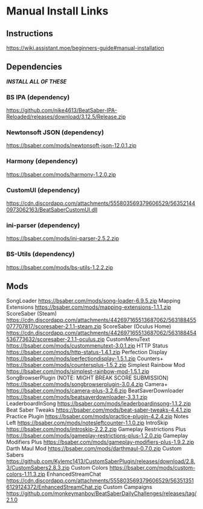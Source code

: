 <!-- TITLE: Manual Install Links -->
<!-- SUBTITLE: Links to install mods manually for Beat Saber v0.13.2 -->

# Manual Install Links

## Instructions
https://wiki.assistant.moe/beginners-guide#manual-installation
 
## Dependencies 
***INSTALL ALL OF THESE***

### BS IPA (dependency)
https://github.com/nike4613/BeatSaber-IPA-Reloaded/releases/download/3.12.5/Release.zip
### Newtonsoft JSON (dependency)
https://bsaber.com/mods/newtonsoft-json-12.0.1.zip
### Harmony (dependency)
https://bsaber.com/mods/harmony-1.2.0.zip
### CustomUI (dependency)
https://cdn.discordapp.com/attachments/555803569379606529/563521440973062163/BeatSaberCustomUI.dll
### ini-parser (dependency)
https://bsaber.com/mods/ini-parser-2.5.2.zip
### BS-Utils (dependency)
https://bsaber.com/mods/bs-utils-1.2.2.zip
 
## Mods
SongLoader
https://bsaber.com/mods/song-loader-6.9.5.zip
Mapping Extensions
https://bsaber.com/mods/mapping-extensions-1.1.1.zip
ScoreSaber (Steam)
https://cdn.discordapp.com/attachments/442697165513687062/563188455077707817/scoresaber-2.1.1-steam.zip
ScoreSaber (Oculus Home)
https://cdn.discordapp.com/attachments/442697165513687062/563188454536773632/scoresaber-2.1.1-oculus.zip
CustomMenuText
https://bsaber.com/mods/custommenutext-3.0.1.zip
HTTP Status
https://bsaber.com/mods/http-status-1.4.1.zip
Perfection Display
https://bsaber.com/mods/perfectiondisplay-1.5.1.zip
Counters+
https://bsaber.com/mods/countersplus-1.5.2.zip
Simplest Rainbow Mod
https://bsaber.com/mods/simplest-rainbow-mod-1.5.1.zip
SongBrowserPlugin (NOTE: MIGHT BREAK SCORE SUBMISSION)
https://bsaber.com/mods/songbrowserplugin-3.0.4.zip
Camera+
https://bsaber.com/mods/camera-plus-3.2.6.zip
BeatSaverDownloader
https://bsaber.com/mods/beatsaverdownloader-3.3.1.zip
LeaderboardInSong
https://bsaber.com/mods/leaderboardinsong-1.1.2.zip
Beat Saber Tweaks
https://bsaber.com/mods/beat-saber-tweaks-4.4.1.zip
Practice Plugin
https://bsaber.com/mods/practice-plugin-4.2.4.zip
Notes Left
https://bsaber.com/mods/notesleftcounter-1.1.0.zip
IntroSkip
https://bsaber.com/mods/introskip-2.2.2.zip
Gameplay Restrictions Plus
https://bsaber.com/mods/gameplay-restrictions-plus-1.2.0.zip
Gameplay Modifiers Plus
https://bsaber.com/mods/gameplay-modifiers-plus-1.9.2.zip
Darth Maul Mod
https://bsaber.com/mods/darthmaul-0.7.0.zip
Custom Sabers
https://github.com/Kylemc1413/CustomSaberPlugin/releases/download/2.8.3/CustomSabers2.8.3.zip
Custom Colors
https://bsaber.com/mods/custom-colors-1.11.3.zip
EnhancedStreamChat
https://cdn.discordapp.com/attachments/555803569379606529/563513516129124372/EnhancedStreamChat.zip
Custom Campaigns
https://github.com/monkeymanboy/BeatSaberDailyChallenges/releases/tag/2.1.0
